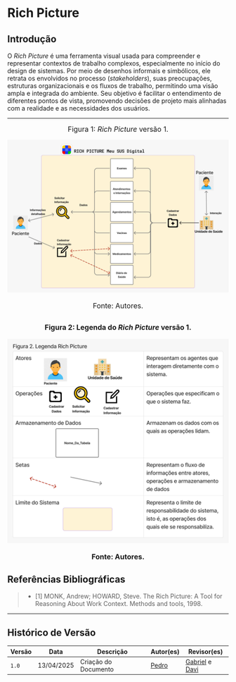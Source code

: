 # Rich Picture

## Introdução
O *Rich Picture* é uma ferramenta visual usada para compreender e representar contextos de trabalho complexos, especialmente no início do design de sistemas. Por meio de desenhos informais e simbólicos, ele retrata os envolvidos no processo (*stakeholders*), suas preocupações, estruturas organizacionais e os fluxos de trabalho, permitindo uma visão ampla e integrada do ambiente. Seu objetivo é facilitar o entendimento de diferentes pontos de vista, promovendo decisões de projeto mais alinhadas com a realidade e as necessidades dos usuários.

---
<font size="3"><p style="text-align: center">Figura 1: *Rich Picture* versão 1.</p></font>
![](../assets/richpicture/rich-picture.jpeg)
<font size="3"><p style="text-align: center">Fonte: Autores.</p></font>

<font size="3"><p style="text-align: center">Figura 2: Legenda do *Rich Picture* versão 1.</p></font>
![](../assets/richpicture/LegendaRichPicture.jpeg)
<font size="3"><p style="text-align: center">Fonte: Autores.</p></font>
---

## Referências Bibliográficas

> - [1] MONK, Andrew; HOWARD, Steve. The Rich Picture: A Tool for Reasoning About Work Context. Methods and tools, 1998.

---

## Histórico de Versão

| Versão | Data          | Descrição                          | Autor(es)     |  Revisor(es)  |
| ------ | ------------- | ---------------------------------- | ------------- | ------------- |
| `1.0`  |  13/04/2025 |  Criação do Documento | [Pedro](https://github.com/pedroeverton217)  | [Gabriel](https://github.com/GabrielCastelo-31) e [Davi](https://github.com/Davicamilo23) |
